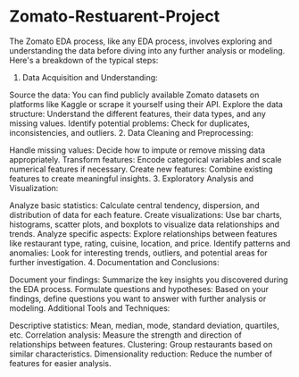 # Zomato-Restuarent-Project

The Zomato EDA process, like any EDA process, involves exploring and understanding the data before diving into any further analysis or modeling. Here's a breakdown of the typical steps:

1. Data Acquisition and Understanding:

Source the data: You can find publicly available Zomato datasets on platforms like Kaggle or scrape it yourself using their API.
Explore the data structure: Understand the different features, their data types, and any missing values.
Identify potential problems: Check for duplicates, inconsistencies, and outliers.
2. Data Cleaning and Preprocessing:

Handle missing values: Decide how to impute or remove missing data appropriately.
Transform features: Encode categorical variables and scale numerical features if necessary.
Create new features: Combine existing features to create meaningful insights.
3. Exploratory Analysis and Visualization:

Analyze basic statistics: Calculate central tendency, dispersion, and distribution of data for each feature.
Create visualizations: Use bar charts, histograms, scatter plots, and boxplots to visualize data relationships and trends.
Analyze specific aspects: Explore relationships between features like restaurant type, rating, cuisine, location, and price.
Identify patterns and anomalies: Look for interesting trends, outliers, and potential areas for further investigation.
4. Documentation and Conclusions:

Document your findings: Summarize the key insights you discovered during the EDA process.
Formulate questions and hypotheses: Based on your findings, define questions you want to answer with further analysis or modeling.
Additional Tools and Techniques:

Descriptive statistics: Mean, median, mode, standard deviation, quartiles, etc.
Correlation analysis: Measure the strength and direction of relationships between features.
Clustering: Group restaurants based on similar characteristics.
Dimensionality reduction: Reduce the number of features for easier analysis.
